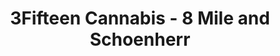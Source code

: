 ---
title: "3Fifteen Cannabis - 8 Mile and Schoenherr"
url: /detroit/3fifteen-cannabis-8-mile-and-schoenherr/
shop: cannabis
---